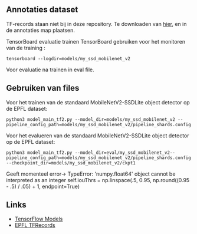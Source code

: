 
<!--- 
Hoofdtitel
==========

Requirements 
------------ 
Tensorflow 2.5
Python 3.8
Cuda 11.3
CuDNN = 8

--->


Annotaties dataset
------------------

TF-records staan niet bij in deze repository. Te downloaden van [hier](https://drive.google.com/drive/folders/148Ss13RS61af6KCZPEoF1SHUKJAEiDz9?usp=sharing), en in de annotaties map plaatsen.


<!---
 Docker TensorFlow OB Detection API
----------------------------------
Dockerfile TensorFlow :
```
docker pull tensorflow/tensorflow:latest-gpu-jupyter
```

Uitvoeren in de models folder van de TensorFlow Models om Object Detection API te installeren?.
```
docker build -f research/object_detection/dockerfiles/tf2/Dockerfile -t od .
```

Run een interactive versie van de docker container met de files van workspace beschikbaar.
```
docker run -it --rm -v $PWD:/tmp -w /tmp tensorflow/tensorflow:2.2.0-gpu bash
```
--->

TensorBoard evaluatie trainen
TensorBoard gebruiken voor het monitoren van de training :
```
tensorboard --logdir=models/my_ssd_mobilenet_v2
```
Voor evaluatie na trainen in eval file.

Gebruiken van files
-------------------
Voor het trainen van de standaard MobileNetV2-SSDLite object detector op de EPFL dataset: 

```
python3 model_main_tf2.py --model_dir=models/my_ssd_mobilenet_v2 --pipeline_config_path=models/my_ssd_mobilenet_v2/pipeline_shards.config

```

Voor het evalueren van de standaard MobileNetV2-SSDLite object detector op de EPFL dataset: 

```
python3 model_main_tf2.py --model_dir=eval/my_ssd_mobilenet_v2--pipeline_config_path=models/my_ssd_mobilenet_v2/pipeline_shards.config --checkpoint_dir=models/my_ssd_mobilenet_v2/ckpt1

```
Geeft momenteel error-> TypeError: 'numpy.float64' object cannot be interpreted as an integer
self.iouThrs = np.linspace(.5, 0.95, np.round((0.95 - .5) / .05) + 1, endpoint=True)


Links
-----
* [TensorFlow Models](https://github.com/tensorflow/models)
* [EPFL TFRecords](https://drive.google.com/drive/folders/148Ss13RS61af6KCZPEoF1SHUKJAEiDz9?usp=sharing)

